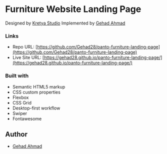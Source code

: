 # Furniture Website Landing Page

Designed by [Kretya Studio](https://www.figma.com/community/file/1061732519182077733/panto-furniture-landing-page-design)
Implemented by [Gehad Ahmad](https://github.com/Gehad28)

### Links

- Repo URL: [https://github.com/Gehad28/panto-furniture-landing-page](https://github.com/Gehad28/panto-furniture-landing-page)
- Live Site URL: [https://gehad28.github.io/panto-furniture-landing-page/](https://gehad28.github.io/panto-furniture-landing-page/)

### Built with

- Semantic HTML5 markup
- CSS custom properties
- Flexbox
- CSS Grid
- Desktop-first workflow
- Swiper
- Fontawesome

## Author

- [Gehad Ahmad](https://github.com/Gehad28)